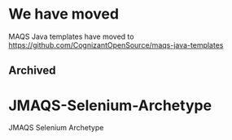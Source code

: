 We have moved
=======
MAQS Java templates have moved to https://github.com/CognizantOpenSource/maqs-java-templates

Archived
-----------
# JMAQS-Selenium-Archetype
JMAQS Selenium Archetype
